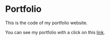 # Portfolio
This is the code of my portfolio website.

You can see my portfolio with a click on this [link](http://dijkhuisguus.nl/).